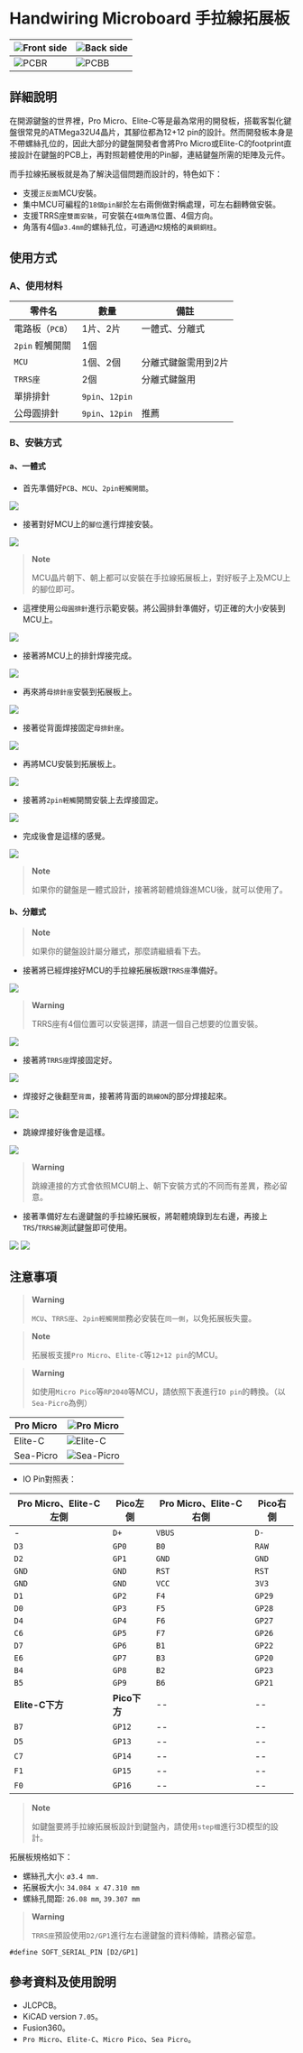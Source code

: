 # Handwiring Microboard 手拉線拓展板

|![Front side](pic/FS.png)|![Back side](pic/BS.png)|
|--|--|
|![PCBR](pic/PCBR.png)|![PCBB](pic/PCBB.png)||

## 詳細說明

在開源鍵盤的世界裡，Pro Micro、Elite-C等是最為常用的開發板，搭載客製化鍵盤很常見的ATMega32U4晶片，其腳位都為12+12 pin的設計。然而開發板本身是不帶螺絲孔位的，因此大部分的鍵盤開發者會將Pro Micro或Elite-C的footprint直接設計在鍵盤的PCB上，再對照韌體使用的Pin腳，連結鍵盤所需的矩陣及元件。

而手拉線拓展板就是為了解決這個問題而設計的，特色如下：

- 支援`正反面`MCU安裝。
- 集中MCU可編程的`18個pin腳`於左右兩側做對稱處理，可左右翻轉做安裝。
- 支援TRRS座`雙面安裝`，可安裝在`4個角落`位置、4個方向。
- 角落有4個`ø3.4mm`的螺絲孔位，可通過`M2`規格的`黃銅銅柱`。

## 使用方式

### A、使用材料

|零件名|數量|備註|
|--|--|--|
|電路板（`PCB`）|1片、2片|一體式、分離式|
|`2pin` 輕觸開關|1個||
|`MCU`|1個、2個|分離式鍵盤需用到2片|
|`TRRS座`|2個|分離式鍵盤用|
|單排排針|`9pin`、`12pin`||
|公母圓排針|`9pin`、`12pin`|推薦|

### B、安裝方式

#### a、一體式

- 首先準備好`PCB`、`MCU`、`2pin輕觸開關`。

![](pic/01.jpg)

- 接著對好MCU上的`腳位`進行焊接安裝。

![](pic/02.jpg)

> **Note**
>
> MCU晶片朝下、朝上都可以安裝在手拉線拓展板上，對好板子上及MCU上的腳位即可。

- 這裡使用`公母圓排針`進行示範安裝。將公圓排針準備好，切正確的大小安裝到MCU上。

![](pic/03.jpg)

- 接著將MCU上的排針焊接完成。

![](pic/04.jpg)

- 再來將`母排針座`安裝到拓展板上。

![](pic/05.jpg)

- 接著從背面焊接固定`母排針座`。

![](pic/06.jpg)

- 再將MCU安裝到拓展板上。

![](pic/07.jpg)

- 接著將`2pin輕觸`開關安裝上去焊接固定。

![](pic/08.jpg)

- 完成後會是這樣的感覺。

![](pic/09.jpg)

> **Note**
>
> 如果你的鍵盤是一體式設計，接著將韌體燒錄進MCU後，就可以使用了。

#### b、分離式

> **Note**
>
> 如果你的鍵盤設計屬分離式，那麼請繼續看下去。

- 接著將已經焊接好MCU的手拉線拓展板跟`TRRS座`準備好。

![](pic/10.jpg)

> **Warning**
>
> TRRS座有4個位置可以安裝選擇，請選一個自己想要的位置安裝。

![](pic/11.jpg)

- 接著將`TRRS座`焊接固定好。

![](pic/12.jpg)

- 焊接好之後翻至`背面`，接著將背面的`跳線ON`的部分焊接起來。

![](pic/13.jpg)

- 跳線焊接好後會是這樣。

![](pic/14.jpg)

> **Warning**
>
> 跳線連接的方式會依照MCU朝上、朝下安裝方式的不同而有差異，務必留意。

- 接著準備好左右邊鍵盤的手拉線拓展板，將韌體燒錄到左右邊，再接上`TRS`/`TRRS線`測試鍵盤即可使用。

![](pic/15.jpg)
![](pic/16.jpg)

## 注意事項

> **Warning**
>
> `MCU`、`TRRS座`、`2pin輕觸開關`務必安裝在`同一側`，以免拓展板失靈。

> **Note**
>
> 拓展板支援`Pro Micro`、`Elite-C`等`12+12 pin`的MCU。

> **Warning**
>
> 如使用`Micro Pico`等`RP2040`等MCU，請依照下表進行`IO pin`的轉換。（以`Sea-Picro`為例）

|Pro Micro|![Pro Micro](pic/promicro.png)|
|--|--|
|Elite-C|![Elite-C](pic/elitec.png)|
|Sea-Picro|![Sea-Picro](pic/seapicro.png)|

- IO Pin對照表：

|**Pro Micro、Elite-C左側**|**Pico左側**|**Pro Micro、Elite-C右側**|**Pico右側**|
|--|--|--|--|
|-|`D+`|`VBUS`|`D-`|
|`D3`|`GP0`|`B0`|`RAW`|
|`D2`|`GP1`|`GND`|`GND`|
|`GND`|`GND`|`RST`|`RST`|
|`GND`|`GND`|`VCC`|`3V3`|
|`D1`|`GP2`|`F4`|`GP29`|
|`D0`|`GP3`|`F5`|`GP28`|
|`D4`|`GP4`|`F6`|`GP27`|
|`C6`|`GP5`|`F7`|`GP26`|
|`D7`|`GP6`|`B1`|`GP22`|
|`E6`|`GP7`|`B3`|`GP20`|
|`B4`|`GP8`|`B2`|`GP23`|
|`B5`|`GP9`|`B6`|`GP21`|
|**Elite-C下方**|**Pico下方**|--|--|
|`B7`|`GP12`|--|--|
|`D5`|`GP13`|--|--|
|`C7`|`GP14`|--|--|
|`F1`|`GP15`|--|--|
|`F0`|`GP16`|--|--|

> **Note**
>
> 如鍵盤要將手拉線拓展板設計到鍵盤內，請使用`step檔`進行3D模型的設計。

拓展板規格如下：
- 螺絲孔大小: `ø3.4 mm.`
- 拓展板大小: `34.084 x 47.310 mm`
- 螺絲孔間距: `26.08 mm`, `39.307 mm`

> **Warning**
>
> `TRRS座`預設使用`D2/GP1`進行左右邊鍵盤的資料傳輸，請務必留意。

```
#define SOFT_SERIAL_PIN [D2/GP1]
```

## 參考資料及使用說明

- JLCPCB。
- KiCAD version `7.05`。
- Fusion360。
- `Pro Micro`、`Elite-C`、`Micro Pico`、`Sea Picro`。